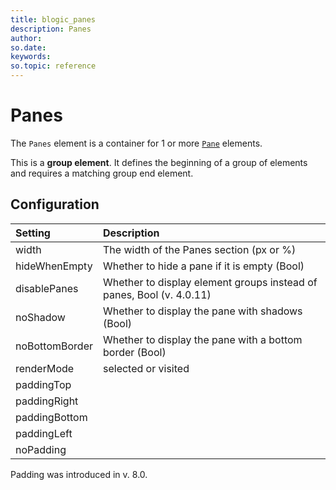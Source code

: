 ```yaml
---
title: blogic_panes
description: Panes
author:
so.date:
keywords:
so.topic: reference
---
```


# Panes

The `Panes` element is a container for 1 or more [`Pane`](../pane.md) elements.

This is a **group element**. It defines the beginning of a group of elements and requires a matching group end element.

## Configuration

| Setting        | Description                                             |
|:---------------|:--------------------------------------------------------|
| width          | The width of the Panes section (px or %)                |
| hideWhenEmpty  | Whether to hide a pane if it is empty (Bool)            |
| disablePanes   | Whether to display element groups instead of panes, Bool (v. 4.0.11) |
| noShadow       | Whether to display the pane with shadows (Bool)         |
| noBottomBorder | Whether to display the pane with a bottom border (Bool) |
| renderMode     | selected or visited                                     |
| paddingTop     |                                                         |
| paddingRight   |                                                         |
| paddingBottom  |                                                         |
| paddingLeft    |                                                         |
| noPadding      |                                                         |

Padding was introduced in v. 8.0.
